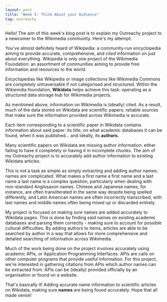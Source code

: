 ```yaml
---
layout: post
title: "Week 5: Think About your Audience"
tag: outreachy
---
```

Hello! The aim of this week's blog post is to explain my Outreachy project to a newcomer to the Wikimedia community. Here's my attempt:

You've almost definitely heard of Wikipedia: a community-run encyclopedia aiming to provide accurate, comprehensive, and *cited* information on just about everything. Wikipedia is only one project of the Wikimedia Foundation: an assortment of communities aiming to provide free information and resources to the world.

Encyclopedias like Wikipedia or image collections like Wikimedia Commons are completely untraversable if not categorised and structured. Within the Wikiemdia foundation, **Wikidata** helps achieve this task: operating as a structured data storage hub for Wikimedia projects.

As mentioned above, information on Wikimedia is (ideally) cited. As a result, much of the data stored on Wikidata are scientific papers: reliable sources that make sure the information provided across Wikimedia is accurate.

Each item corresponding to a scientific paper in Wikidata contains information about said paper: its title, on what academic databases it can be found, when it was published... and ideally, its **authors.**

Many scientific papers on Wikidata are missing author information: either failing to have it completely or having it in incomplete chunks. The aim of my Outreachy project is to accurately add author information to existing Wikidata articles.

This is not a task as simple as simply extracting and adding author names: names are complicated. What makes a first name a first name and a last name a last name is a complex question, particularly when dealing with non-standard Anglosaxon names. Chinese and Japanese names, for instance, are often transliterated in the same way despite being spelled differently, and Latin American names are often incorrectly transcribed, with last names and middle names often being mixed up or discarded entirely.

My project is focused on making sure names are added accurately to Wikidata pages. This is done by finding said names on existing academic databases and parsing them correctly - making sure to account for possible cultural difficulties. By adding authors to items, articles are able to be searched by author in a way that allows for more comprehensive and detailed searching of information across Wikimedia.

Much of the work being done on the project involves accurately using academic APIs, or Application Programming Interfaces. APIs are calls on other computer programs that provide useful information. For this project, we're interested in gathering citations from APIs which author names can be extracted from. APIs can be (ideally) provided officially by an organisation or found on a website.

That's basically it! Adding accurate name information to scientific articles on Wikidata, making sure **names** are being found accurately. Hope that all made sense!
